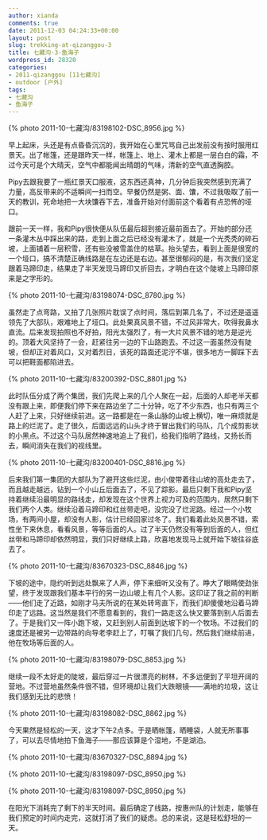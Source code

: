 ```yaml
---
author: xianda
comments: true
date: 2011-12-03 04:24:33+00:00
layout: post
slug: trekking-at-qizanggou-3
title: 七藏沟-3-鱼海子
wordpress_id: 28320
categories:
- 2011-qizanggou [11七藏沟]
- outdoor [户外]
tags:
- 七藏沟
- 鱼海子
---
```


{% photo 2011-10-七藏沟/83198102-DSC_8956.jpg %}



早上起床，头还是有点昏昏沉沉的，我开始在心里咒骂自己出发前没有按时服用红景天。出了帐篷，还是跟昨天一样，帐篷上、地上、灌木上都是一层白白的霜，不过今天可是个大晴天，空气中都能闻出晴朗的气味，清新的空气直透胸腔。



Pipy去跟我要了一瓶红景天口服液，这东西还真神，几分钟后我突然感到充满了力量，高反带来的不适瞬间一扫而空。早餐仍然是粥、面、馕，不过我吸取了前一天的教训，死命地把一大块馕吞下去，准备开始对付面前这个看着有点恐怖的垭口。



跟前一天一样，我和Pipy很快便从队伍最后超到接近最前面去了。开始的部分还一条灌木丛中踩出来的路，走到上面之后已经没有灌木了，就是一个光秃秃的碎石坡，上面铺着一层积雪，还有些没被雪盖住的枯草。抬头望去，看到上面是很宽的一个垭口，搞不清楚正确线路是在左边还是右边。甚至很郁闷的是，有次我们坚定跟着马蹄印走，结果走了半天发现马蹄印又折回去，才明白在这个陡坡上马蹄印原来是之字形的。

 <!-- more -->

{% photo 2011-10-七藏沟/83198074-DSC_8780.jpg %}



虽然走了点弯路，又拍了几张照片耽误了点时间，落后到第几名了，不过还是遥遥领先了大部队，艰难地上了垭口。此处果真风景不错，不过风非常大，吹得我鼻水直流。后来发现拍照也不好拍，阳光太强烈了，有一大片风景不错的地方是逆光的。顶着大风坚持了一会，赶紧往另一边的下山路跑去。不过这一面虽然没有陡坡，但却正对着风口，又对着烈日，该死的路面还泥泞不堪，很多地方一脚踩下去可以把鞋面都陷进去。



{% photo 2011-10-七藏沟/83200392-DSC_8801.jpg %}



此时队伍分成了两个集团，我们先爬上来的几个人聚在一起，后面的人却老半天都没有跟上来，即便我们停下来在路边坐了二十分钟，吃了不少东西，也只有两三个人赶了上来，只好继续前进。这一路都是在一条山脉的山坡上横切，唯一麻烦就是路上的烂泥了。走了很久，后面远远的山头才终于冒出我们的马队，几个成剪影状的小黑点。不过这个马队居然神速地追上了我们，给我们指明了路线，又扬长而去，瞬间消失在我们的视线里。



{% photo 2011-10-七藏沟/83200401-DSC_8816.jpg %}



后来我们第一集团的大部队为了避开这些烂泥，由小俊带着往山坡的高处走去了，而且越走越远，钻到一个小山丘后面去了，不见了踪影。最后只剩下我和Pipy坚持着继续沿最明显的路线走，却发现在这个世界上视力可及的范围内，居然只剩下我们两个人类。继续沿着马蹄印和红丝带走吧，没完没了烂泥路。经过一个小牧场，有两间小屋，却没有人影，估计已经回家过冬了。我们看着此处风景不错，索性坐下来休息，看看风景，等等后面的人。过了半天仍然没有等到后面的人，但红丝带和马蹄印却依然明显，我们只好继续上路，欣喜地发现马上就开始下坡往谷底去了。



{% photo 2011-10-七藏沟/83670323-DSC_8846.jpg %}



下坡的途中，隐约听到远处飘来了人声，停下来细听又没有了。睁大了眼睛使劲张望，终于发现跟我们基本平行的另一边山坡上有几个人影。这印证了我之前的判断——他们走了近路，如刚才马夫所说的在某处转弯直下，而我们却傻傻地沿着马蹄印走了远路。这当然是我们不愿意看到的，我们一路走这么快又要落到别人后面去了。于是我们又一阵小跑下坡，又赶到别人前面到达坡下的一个牧场。不过我们的速度还是被另一边带路的向导老李赶上了，叮嘱了我们几句，然后我们继续前进，他在牧场等后面的人。



{% photo 2011-10-七藏沟/83198079-DSC_8853.jpg %}



继续一段不太好走的陡坡，最后穿过一片很漂亮的树林，不多远便到了平坦开阔的营地。不过营地虽然条件很不错，但环境却让我们大跌眼镜——满地的垃圾，这让我们感到无比的悲愤！



{% photo 2011-10-七藏沟/83198082-DSC_8862.jpg %}



今天果然是轻松的一天，这才下午2点多。于是晒帐篷，晒睡袋，人就无所事事了，可以去尽情地拍下鱼海子——那应该算是个湿地，不是湖泊。



{% photo 2011-10-七藏沟/83670327-DSC_8894.jpg %}



{% photo 2011-10-七藏沟/83198097-DSC_8950.jpg %}



{% photo 2011-10-七藏沟/83198097-DSC_8950.jpg %}



在阳光下消耗完了剩下的半天时间。最后确定了线路，按惠州队的计划走，能够在我们预定的时间内走完，这就打消了我们的疑虑。总的来说，这是轻松舒坦的一天。
